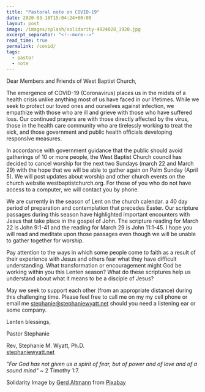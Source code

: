 ```yaml
---
title: "Pastoral note on COVID-19"
date: 2020-03-18T15:04:24+00:00
layout: post
image: /images/splash/solidarity-4924028_1920.jpg
excerpt_separator: "<!--more-->"
read_time: true
permalink: /covid/
tags:
  - pastor
  - note
---
```

Dear Members and Friends of West Baptist Church,

The emergence of COVID-19 (Coronavirus) places us in the midsts of a health crisis unlike anything most of us have faced in our lifetimes. While we seek to protect our loved ones and ourselves against infection, we empathize with those who are ill and grieve with those who have suffered loss. Our continued prayers are with those directly affected by the virus, those in the health care community who are tirelessly working to treat the sick, and those government and public health officials developing responsive measures.
<!--more-->

In accordance with government guidance that the public should avoid gatherings of 10 or more people, the West Baptist Church council has decided to cancel worship for the next two Sundays (march 22 and March 29) with the hope that we will be able to gather again on Palm Sunday (April 5). We will post updates about worship and other church events on the church website westbaptistchurch.org. For those of you who do not have access to a computer, we will contact you by phone.

We are currently in the season of Lent on the church calendar. a 40 day period of preparation and contemplation that precedes Easter. Our scripture passages during this season have highlighted important encounters with Jesus that take place in the gospel of John. The scripture reading for March 22 is John 9:1-41 and the reading for March 29 is John 11:1-45. I hope you will read and meditate upon those passages even though we will be unable to gather together for worship.

Pay attention to the ways in which some people come to faith as a result of their experience with Jesus and others fear what they have difficult understanding. What transformation or encouragement might God be working within you this Lenten season? What do these scriptures help us understand about what it means to be a disciple of Jesus?

May we seek to support each other (from an appropriate distance) during this challenging time. Please feel free to call me on my my cell phone or email me <stephanie@stephaniewyatt.net> should you need a listening ear or some company.

Lenten blessings,

Pastor Stephanie

Rev, Stephanie M. Wyatt, Ph.D.  
[stephaniewyatt.net](http://stephaniewyatt.net/)  



_"For God has not given us a spirit of fear, but of power and of love and of a sound mind"_ ~ 2 Timothy 1:7.



Solidarity Image by <a href="https://pixabay.com/users/geralt-9301/?utm_source=link-attribution&amp;utm_medium=referral&amp;utm_campaign=image&amp;utm_content=4924028">Gerd Altmann</a> from <a href="https://pixabay.com/?utm_source=link-attribution&amp;utm_medium=referral&amp;utm_campaign=image&amp;utm_content=4924028">Pixabay</a>
